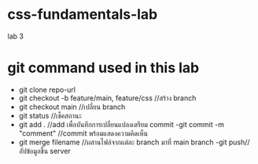 # css-fundamentals-lab
lab 3

# git command used in this lab
- git clone repo-url
- git checkout -b feature/main, feature/css //สร้าง branch
- git checkout main //เปลี่ยน branch
- git status //เช็คสถานะ
- git add . //add เพื่อบันทึกการเปลี่ยนแปลงเตรียม commit
-git commit -m "comment" //commit พร้อมแสดงความคิดเห็น
- git merge filename //ผสานไฟล์จากแต่ละ branch มาที่ main branch
-git push//อัปข้อมูลขึ้น server